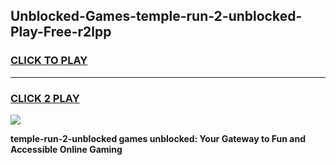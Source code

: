 
## Unblocked-Games-temple-run-2-unblocked-Play-Free-r2lpp
<h3>
<a href="https://premium76.site?title=temple-run-2-unblocked&ref=23A">CLICK TO PLAY</a></h3>
<hr>

<h3>
<a href="https://premium76.site?title=temple-run-2-unblocked&ref=23A">CLICK 2 PLAY</a>
  
</h3>

<a href="https://premium76.site?title=temple-run-2-unblocked&ref=23A"><img src="https://clearcache.store/games.png"></a>


**temple-run-2-unblocked games unblocked: Your Gateway to Fun and Accessible Online Gaming**
